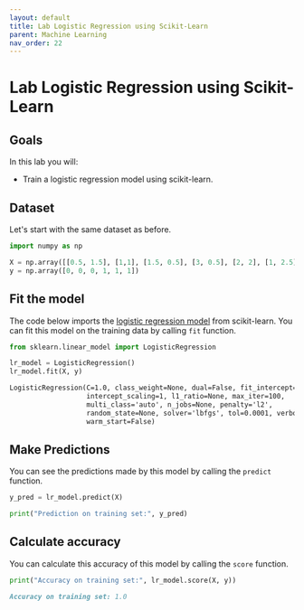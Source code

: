 ```yaml
---
layout: default
title: Lab Logistic Regression using Scikit-Learn
parent: Machine Learning
nav_order: 22
---
```

# Lab Logistic Regression using Scikit-Learn
## Goals
In this lab you will:
-  Train a logistic regression model using scikit-learn.

## Dataset
Let's start with the same dataset as before.

```python
import numpy as np

X = np.array([[0.5, 1.5], [1,1], [1.5, 0.5], [3, 0.5], [2, 2], [1, 2.5]])
y = np.array([0, 0, 0, 1, 1, 1])
```
## Fit the model

The code below imports the [logistic regression model](https://scikit-learn.org/stable/modules/generated/sklearn.linear_model.LogisticRegression.html#sklearn.linear_model.LogisticRegression) from scikit-learn. You can fit this model on the training data by calling `fit` function.

```python
from sklearn.linear_model import LogisticRegression

lr_model = LogisticRegression()
lr_model.fit(X, y)
```
```markdown
LogisticRegression(C=1.0, class_weight=None, dual=False, fit_intercept=True,
                   intercept_scaling=1, l1_ratio=None, max_iter=100,
                   multi_class='auto', n_jobs=None, penalty='l2',
                   random_state=None, solver='lbfgs', tol=0.0001, verbose=0,
                   warm_start=False)
```
## Make Predictions

You can see the predictions made by this model by calling the `predict` function.
```python
y_pred = lr_model.predict(X)

print("Prediction on training set:", y_pred)
```
## Calculate accuracy

You can calculate this accuracy of this model by calling the `score` function.

```python
print("Accuracy on training set:", lr_model.score(X, y))
```
```markdown
Accuracy on training set: 1.0
```